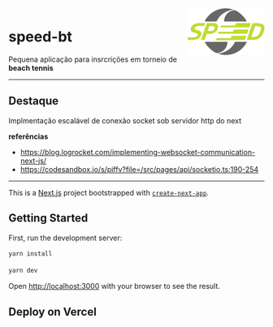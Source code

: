 <img alt="Logo" align="right" src="./.github/logo.svg" width="30%" />

# speed-bt

Pequena aplicação para insrcrições em torneio de **beach tennis**

---

## Destaque

Implmentação escalável de conexão socket sob servidor http do next

**referências**

- https://blog.logrocket.com/implementing-websocket-communication-next-js/
- https://codesandbox.io/s/piffv?file=/src/pages/api/socketio.ts:190-254

---

This is a [Next.js](https://nextjs.org/) project bootstrapped with [`create-next-app`](https://github.com/vercel/next.js/tree/canary/packages/create-next-app).

## Getting Started

First, run the development server:

```bash
yarn install

yarn dev
```

Open [http://localhost:3000](http://localhost:3000) with your browser to see the result.

## Deploy on Vercel
